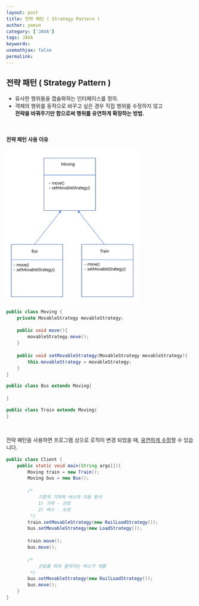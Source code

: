 ```yaml
---
layout: post
title: 전략 패턴 ( Strategy Pattern )
author: yeeun
category: ['JAVA']
tags: JAVA
keywords: 
usemathjax: false
permalink: 
---
```


## 전략 패턴 ( Strategy Pattern )
- 유사한 행위들을 캡슐화하는 인터페이스를 정의.
- 객체의 행위를 동적으로 바꾸고 싶은 경우 직접 행위를 수정하지 않고 <br/><b>전략을 바꿔주기만 함으로써 행위를 유연하게 확장하는 방법.</b>

<br/>

#### 전략 패턴 사용 이유
![img.png](../assets/img/posts/img.png)
```java
public class Moving {
    private MovableStrategy movableStrategy;

    public void move(){
        movableStrategy.move();
    }

    public void setMovableStrategy(MovableStrategy movableStrategy){
        this.movableStrategy = movableStrategy;
    }
}
```
```java
public class Bus extends Moving{

}
```
```java
public class Train extends Moving{
}
```

<br/>

전략 패턴을 사용하면 프로그램 상으로 로직이 변경 되었을 때, <u>유연하게 수정</u>할 수 있습니다.
```java
public class Client {
    public static void main(String args[]){
        Moving train = new Train();
        Moving bus = new Bus();

        /*
            기존의 기차와 버스의 이동 방식
            1) 기차 - 선로
            2) 버스 - 도로
         */
        train.setMovableStrategy(new RailLoadStrategy());
        bus.setMovableStrategy(new LoadStrategy());

        train.move();
        bus.move();

        /*
            선로를 따라 움직이는 버스가 개발
         */
        bus.setMovableStrategy(new RailLoadStrategy());
        bus.move();
    }
}
```